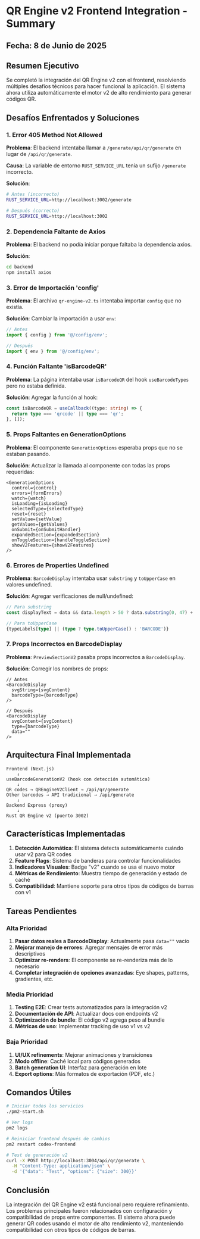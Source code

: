 # QR Engine v2 Frontend Integration - Summary

## Fecha: 8 de Junio de 2025

## Resumen Ejecutivo

Se completó la integración del QR Engine v2 con el frontend, resolviendo múltiples desafíos técnicos para hacer funcional la aplicación. El sistema ahora utiliza automáticamente el motor v2 de alto rendimiento para generar códigos QR.

## Desafíos Enfrentados y Soluciones

### 1. Error 405 Method Not Allowed
**Problema**: El backend intentaba llamar a `/generate/api/qr/generate` en lugar de `/api/qr/generate`.

**Causa**: La variable de entorno `RUST_SERVICE_URL` tenía un sufijo `/generate` incorrecto.

**Solución**:
```bash
# Antes (incorrecto)
RUST_SERVICE_URL=http://localhost:3002/generate

# Después (correcto)
RUST_SERVICE_URL=http://localhost:3002
```

### 2. Dependencia Faltante de Axios
**Problema**: El backend no podía iniciar porque faltaba la dependencia axios.

**Solución**:
```bash
cd backend
npm install axios
```

### 3. Error de Importación 'config'
**Problema**: El archivo `qr-engine-v2.ts` intentaba importar `config` que no existía.

**Solución**: Cambiar la importación a usar `env`:
```typescript
// Antes
import { config } from '@/config/env';

// Después
import { env } from '@/config/env';
```

### 4. Función Faltante 'isBarcodeQR'
**Problema**: La página intentaba usar `isBarcodeQR` del hook `useBarcodeTypes` pero no estaba definida.

**Solución**: Agregar la función al hook:
```typescript
const isBarcodeQR = useCallback((type: string) => {
  return type === 'qrcode' || type === 'qr';
}, []);
```

### 5. Props Faltantes en GenerationOptions
**Problema**: El componente `GenerationOptions` esperaba props que no se estaban pasando.

**Solución**: Actualizar la llamada al componente con todas las props requeridas:
```tsx
<GenerationOptions
  control={control}
  errors={formErrors}
  watch={watch}
  isLoading={isLoading}
  selectedType={selectedType}
  reset={reset}
  setValue={setValue}
  getValues={getValues}
  onSubmit={onSubmitHandler}
  expandedSection={expandedSection}
  onToggleSection={handleToggleSection}
  showV2Features={showV2Features}
/>
```

### 6. Errores de Properties Undefined
**Problema**: `BarcodeDisplay` intentaba usar `substring` y `toUpperCase` en valores undefined.

**Solución**: Agregar verificaciones de null/undefined:
```typescript
// Para substring
const displayText = data && data.length > 50 ? data.substring(0, 47) + '...' : data || '';

// Para toUpperCase
{typeLabels[type] || (type ? type.toUpperCase() : 'BARCODE')}
```

### 7. Props Incorrectos en BarcodeDisplay
**Problema**: `PreviewSectionV2` pasaba props incorrectos a `BarcodeDisplay`.

**Solución**: Corregir los nombres de props:
```tsx
// Antes
<BarcodeDisplay
  svgString={svgContent}
  barcodeType={barcodeType}
/>

// Después
<BarcodeDisplay
  svgContent={svgContent}
  type={barcodeType}
  data=""
/>
```

## Arquitectura Final Implementada

```
Frontend (Next.js)
    ↓
useBarcodeGenerationV2 (hook con detección automática)
    ↓
QR codes → QREngineV2Client → /api/qr/generate
Other barcodes → API tradicional → /api/generate
    ↓
Backend Express (proxy)
    ↓
Rust QR Engine v2 (puerto 3002)
```

## Características Implementadas

1. **Detección Automática**: El sistema detecta automáticamente cuándo usar v2 para QR codes
2. **Feature Flags**: Sistema de banderas para controlar funcionalidades
3. **Indicadores Visuales**: Badge "v2" cuando se usa el nuevo motor
4. **Métricas de Rendimiento**: Muestra tiempo de generación y estado de caché
5. **Compatibilidad**: Mantiene soporte para otros tipos de códigos de barras con v1

## Tareas Pendientes

### Alta Prioridad
1. **Pasar datos reales a BarcodeDisplay**: Actualmente pasa `data=""` vacío
2. **Mejorar manejo de errores**: Agregar mensajes de error más descriptivos
3. **Optimizar re-renders**: El componente se re-renderiza más de lo necesario
4. **Completar integración de opciones avanzadas**: Eye shapes, patterns, gradientes, etc.

### Media Prioridad
1. **Testing E2E**: Crear tests automatizados para la integración v2
2. **Documentación de API**: Actualizar docs con endpoints v2
3. **Optimización de bundle**: El código v2 agrega peso al bundle
4. **Métricas de uso**: Implementar tracking de uso v1 vs v2

### Baja Prioridad
1. **UI/UX refinements**: Mejorar animaciones y transiciones
2. **Modo offline**: Caché local para códigos generados
3. **Batch generation UI**: Interfaz para generación en lote
4. **Export options**: Más formatos de exportación (PDF, etc.)

## Comandos Útiles

```bash
# Iniciar todos los servicios
./pm2-start.sh

# Ver logs
pm2 logs

# Reiniciar frontend después de cambios
pm2 restart codex-frontend

# Test de generación v2
curl -X POST http://localhost:3004/api/qr/generate \
  -H "Content-Type: application/json" \
  -d '{"data": "Test", "options": {"size": 300}}'
```

## Conclusión

La integración del QR Engine v2 está funcional pero requiere refinamiento. Los problemas principales fueron relacionados con configuración y compatibilidad de props entre componentes. El sistema ahora puede generar QR codes usando el motor de alto rendimiento v2, manteniendo compatibilidad con otros tipos de códigos de barras.